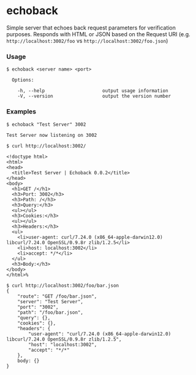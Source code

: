 # echoback

Simple server that echoes back request parameters for verification purposes. Responds with HTML or JSON based on the Request URI (e.g. `http://localhost:3002/foo` vs `http://localhost:3002/foo.json`)

### Usage

```
$ echoback <server name> <port>

  Options:

    -h, --help                     output usage information
    -V, --version                  output the version number
```

### Examples

```
$ echoback "Test Server" 3002

Test Server now listening on 3002
```

```
$ curl http://localhost:3002/

<!doctype html>
<html>
<head>
  <title>Test Server | Echoback 0.0.2</title>
</head>
<body>
  <h1>GET /</h1>
  <h3>Port: 3002</h3>
  <h3>Path: /</h3>
  <h3>Query:</h3>
  <ul></ul>
  <h3>Cookies:</h3>
  <ul></ul>
  <h3>Headers:</h3>
  <ul>
    <li>user-agent: curl/7.24.0 (x86_64-apple-darwin12.0) libcurl/7.24.0 OpenSSL/0.9.8r zlib/1.2.5</li>
    <li>host: localhost:3002</li>
    <li>accept: */*</li>
  </ul>
  <h3>Body:</h3>
</body>
</html>%
```

```
$ curl http://localhost:3002/foo/bar.json
{
    "route": "GET /foo/bar.json",
    "server": "Test Server",
    "port": "3002",
    "path": "/foo/bar.json",
    "query": {},
    "cookies": {},
    "headers": {
        "user-agent": "curl/7.24.0 (x86_64-apple-darwin12.0) libcurl/7.24.0 OpenSSL/0.9.8r zlib/1.2.5",
        "host": "localhost:3002",
        "accept": "*/*"
    },
    body: {}
}
```

